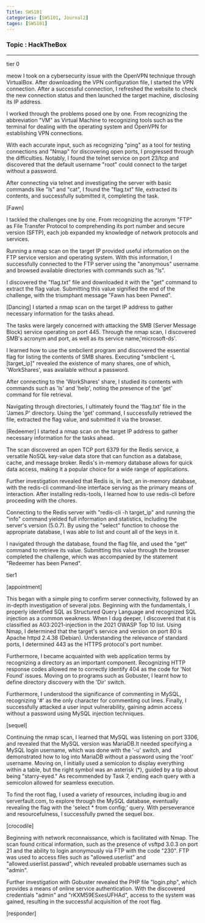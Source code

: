 ```yaml
---
Title: SWS101
categories: [SWS101, Journal2]
tages: [SWS101]
---
```


### Topic : HackTheBox
----

tier 0

meow
I took on a cybersecurity issue with the OpenVPN technique through VirtualBox. After downloading the VPN configuration file, I started the VPN connection. After a successful connection, I refreshed the website to check the new connection status and then launched the target machine, disclosing its IP address.

I worked through the problems posed one by one. From recognizing the abbreviation "VM" as Virtual Machine to recognizing tools such as the terminal for dealing with the operating system and OpenVPN for establishing VPN connections.

With each accurate input, such as recognizing "ping" as a tool for testing connections and "Nmap" for discovering open ports, I progressed through the difficulties. Notably, I found the telnet service on port 23/tcp and discovered that the default username "root" could connect to the target without a password.

After connecting via telnet and investigating the server with basic commands like "ls" and "cat", I found the "flag.txt" file, extracted its contents, and successfully submitted it, completing the task.

[Fawn]

I tackled the challenges one by one. From recognizing the acronym "FTP" as File Transfer Protocol to comprehending its port number and secure version (SFTP), each job expanded my knowledge of network protocols and services.

Running a nmap scan on the target IP provided useful information on the FTP service version and operating system. With this information, I successfully connected to the FTP server using the "anonymous" username and browsed available directories with commands such as "ls".

I discovered the "flag.txt" file and downloaded it with the "get" command to extract the flag value. Submitting this value signified the end of the challenge, with the triumphant message "Fawn has been Pwned".

[Dancing]
I started a nmap scan on the target IP address to gather necessary information for the tasks ahead.

The tasks were largely concerned with attacking the SMB (Server Message Block) service operating on port 445. Through the nmap scan, I discovered SMB's acronym and port, as well as its service name,'microsoft-ds'.

I learned how to use the smbclient program and discovered the essential flag for listing the contents of SMB shares. Executing "smbclient -L [target_ip]" revealed the existence of many shares, one of which, 'WorkShares', was available without a password.

After connecting to the 'WorkShares' share, I studied its contents with commands such as 'ls' and 'help', noting the presence of the 'get' command for file retrieval.

Navigating through directories, I ultimately found the 'flag.txt' file in the 'James.P' directory. Using the 'get' command, I successfully retrieved the file, extracted the flag value, and submitted it via the browser.

[Redeemer]
I started a nmap scan on the target IP address to gather necessary information for the tasks ahead.

The scan discovered an open TCP port 6379 for the Redis service, a versatile NoSQL key-value data store that can function as a database, cache, and message broker. Redis's in-memory database allows for quick data access, making it a popular choice for a wide range of applications.

Further investigation revealed that Redis is, in fact, an in-memory database, with the redis-cli command-line interface serving as the primary means of interaction. After installing redis-tools, I learned how to use redis-cli before proceeding with the chores.

Connecting to the Redis server with "redis-cli -h target_ip" and running the "info" command yielded full information and statistics, including the server's version (5.0.7). By using the "select" function to choose the appropriate database, I was able to list and count all of the keys in it.

I navigated through the database, found the flag file, and used the "get" command to retrieve its value. Submitting this value through the browser completed the challenge, which was accompanied by the statement "Redeemer has been Pwned".

tier1

[appointment]

This began with a simple ping to confirm server connectivity, followed by an in-depth investigation of several jobs. Beginning with the fundamentals, I properly identified SQL as Structured Query Language and recognized SQL injection as a common weakness. When I dug deeper, I discovered that it is classified as A03:2021-injection in the 2021 OWASP Top 10 list. Using Nmap, I determined that the target's service and version on port 80 is Apache httpd 2.4.38 (Debian). Understanding the relevance of standard ports, I determined 443 as the HTTPS protocol's port number. 

Furthermore, I became acquainted with web application terms by recognizing a directory as an important component. Recognizing HTTP response codes allowed me to correctly identify 404 as the code for 'Not Found' issues. Moving on to programs such as Gobuster, I learnt how to define directory discovery with the 'Dir' switch. 

Furthermore, I understood the significance of commenting in MySQL, recognizing '#' as the only character for commenting out lines. Finally, I successfully attacked a user input vulnerability, gaining admin access without a password using MySQL injection techniques.

[sequel]

Continuing the nmap scan, I learned that MySQL was listening on port 3306, and revealed that the MySQL version was MariaDB.It needed specifying a MySQL login username, which was done with the '-u' switch, and demonstrated how to log into MariaDB without a password using the 'root' username. Moving on, I initially used a semicolon to display everything within a table, but the right symbol was an asterisk (*), guided by a tip about being "starry-eyed." As recommended by Task 7, ending each query with a semicolon allowed for seamless execution. 

To find the root flag, I used a variety of resources, including ibug.io and serverfault.com, to explore through the MySQL database, eventually revealing the flag with the 'select * from config;' query. With perseverance and resourcefulness, I successfully pwned the sequel box.

[crocodile]

Beginning with network reconnaissance, which is facilitated with Nmap. The scan found critical information, such as the presence of vsftpd 3.0.3 on port 21 and the ability to login anonymously via FTP with the code "230". FTP was used to access files such as "allowed.userlist" and "allowed.userlist.passwd", which revealed probable usernames such as "admin". 

Further investigation with Gobuster revealed the PHP file "login.php", which provides a means of online service authentication. With the discovered credentials "admin" and "rKXM59ESxesUFHAd", access to the system was gained, resulting in the successful acquisition of the root flag.

[responder]

